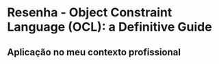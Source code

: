 # Resenha - Object Constraint Language (OCL): a Definitive Guide


## Aplicação no meu contexto profissional
